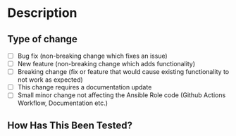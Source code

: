 # Description

<!---
Please include a summary of the change and which issue is fixed.
--->

## Type of change

- [ ] Bug fix (non-breaking change which fixes an issue)
- [ ] New feature (non-breaking change which adds functionality)
- [ ] Breaking change (fix or feature that would cause existing functionality to not work as expected)
- [ ] This change requires a documentation update
- [ ] Small minor change not affecting the Ansible Role code (Github Actions Workflow, Documentation etc.)

## How Has This Been Tested?
<!---
Please describe the tests that you ran to verify your changes.
Create a PR into `develop` branch.
--->
